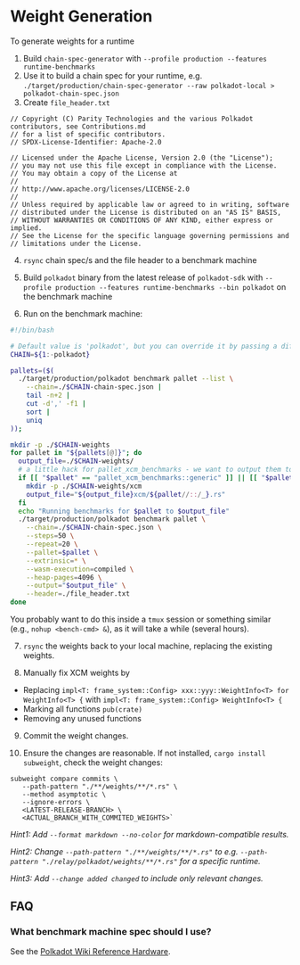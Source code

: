 # Weight Generation

To generate weights for a runtime

1. Build `chain-spec-generator` with `--profile production --features runtime-benchmarks`
2. Use it to build a chain spec for your runtime, e.g. `./target/production/chain-spec-generator --raw polkadot-local > polkadot-chain-spec.json`
3. Create `file_header.txt`

```text
// Copyright (C) Parity Technologies and the various Polkadot contributors, see Contributions.md
// for a list of specific contributors.
// SPDX-License-Identifier: Apache-2.0

// Licensed under the Apache License, Version 2.0 (the "License");
// you may not use this file except in compliance with the License.
// You may obtain a copy of the License at
//
// http://www.apache.org/licenses/LICENSE-2.0
//
// Unless required by applicable law or agreed to in writing, software
// distributed under the License is distributed on an "AS IS" BASIS,
// WITHOUT WARRANTIES OR CONDITIONS OF ANY KIND, either express or implied.
// See the License for the specific language governing permissions and
// limitations under the License.
```

4. `rsync` chain spec/s and the file header to a benchmark machine

5. Build `polkadot` binary from the latest release of `polkadot-sdk` with `--profile production --features runtime-benchmarks --bin polkadot` on the benchmark machine

6. Run on the benchmark machine:

```bash
#!/bin/bash

# Default value is 'polkadot', but you can override it by passing a different value as an argument
CHAIN=${1:-polkadot}

pallets=($(
  ./target/production/polkadot benchmark pallet --list \
    --chain=./$CHAIN-chain-spec.json |
    tail -n+2 |
    cut -d',' -f1 |
    sort |
    uniq
));

mkdir -p ./$CHAIN-weights
for pallet in "${pallets[@]}"; do
  output_file=./$CHAIN-weights/
  # a little hack for pallet_xcm_benchmarks - we want to output them to a nested directory
  if [[ "$pallet" == "pallet_xcm_benchmarks::generic" ]] || [[ "$pallet" == "pallet_xcm_benchmarks::fungible" ]]; then
    mkdir -p ./$CHAIN-weights/xcm
    output_file="${output_file}xcm/${pallet//::/_}.rs"
  fi
  echo "Running benchmarks for $pallet to $output_file"
  ./target/production/polkadot benchmark pallet \
    --chain=./$CHAIN-chain-spec.json \
    --steps=50 \
    --repeat=20 \
    --pallet=$pallet \
    --extrinsic=* \
    --wasm-execution=compiled \
    --heap-pages=4096 \
    --output="$output_file" \
    --header=./file_header.txt
done
```

You probably want to do this inside a `tmux` session or something similar (e.g., `nohup <bench-cmd> &`), as it will take a while (several hours).

7. `rsync` the weights back to your local machine, replacing the existing weights.

8. Manually fix XCM weights by
- Replacing `impl<T: frame_system::Config> xxx::yyy::WeightInfo<T> for WeightInfo<T> {` with `impl<T: frame_system::Config> WeightInfo<T> {`
- Marking all functions `pub(crate)`
- Removing any unused functions

9. Commit the weight changes.

10. Ensure the changes are reasonable. If not installed, `cargo install subweight`, check the weight changes:
   ```
   subweight compare commits \
      --path-pattern "./**/weights/**/*.rs" \
      --method asymptotic \
      --ignore-errors \
      <LATEST-RELEASE-BRANCH> \
      <ACTUAL_BRANCH_WITH_COMMITED_WEIGHTS>`
   ```
   _Hint1: Add `--format markdown --no-color` for markdown-compatible results._

   _Hint2: Change `--path-pattern "./**/weights/**/*.rs"` to e.g. `--path-pattern "./relay/polkadot/weights/**/*.rs"` for a specific runtime._

   _Hint3: Add `--change added changed` to include only relevant changes._

## FAQ

### What benchmark machine spec should I use?

See the [Polkadot Wiki Reference Hardware](https://wiki.polkadot.network/docs/maintain-guides-how-to-validate-polkadot#standard-hardware).

